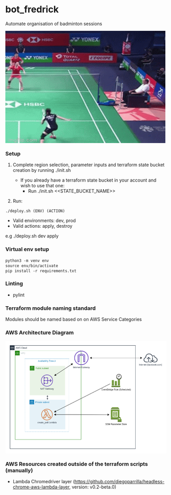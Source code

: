 # bot_fredrick
Automate organisation of badminton sessions

<p><img align="center" alt="GIF" src="https://github.com/jus-ty/bot_fredrick/blob/main/baddy.gif" width="500" height="350" /></p>

### Setup
1. Complete region selection, parameter inputs and terraform state bucket creation by running ./init.sh
    - If you already have a terraform state bucket in your account and wish to use that one:
        - Run ./init.sh <<STATE_BUCKET_NAME>>

2. Run:
```
./deploy.sh (ENV) (ACTION)
```
- Valid environments: dev, prod
- Valid actions: apply, destroy

e.g ./deploy.sh dev apply

### Virtual env setup
```
python3 -m venv env
source env/bin/activate
pip install -r requirements.txt
```

### Linting
- pylint

### Terraform module naming standard

Modules should be named based on on AWS Service Categories


### AWS Architecture Diagram

<p><img align="center" alt="arch diagram" src="https://github.com/jus-ty/bot_fredrick/blob/main/botfredrickdiagram.png"/></p>

### AWS Resources created outside of the terraform scripts (manually)
- Lambda Chromedriver layer (https://github.com/diegoparrilla/headless-chrome-aws-lambda-layer, version: v0.2-beta.0)
